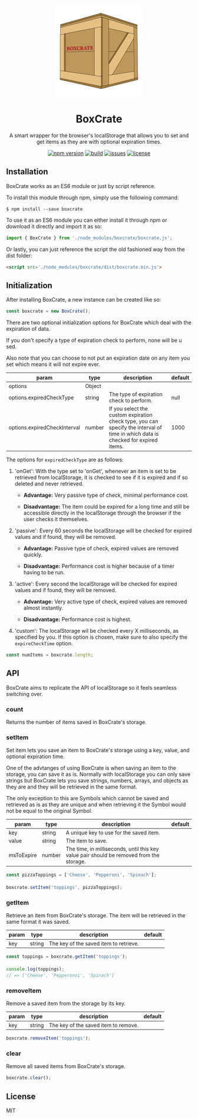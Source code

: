 <p align="center">
  <img width="250" height="250" src="./boxcrate.png">
</p>

<h1 align="center">BoxCrate</h1>

<p align="center">A smart wrapper for the browser's localStorage that allows you to set and get items as they are with optional expiration times.<p>

<div align="center">
  <a href="https://badge.fury.io/js/boxcrate"><img src="https://badge.fury.io/js/boxcrate.svg" alt="npm version" height="18"></a>
  <a href="https://badge.fury.io/js/boxcrate"><img src="https://img.shields.io/badge/build-passing-brightgreen.svg" alt="build" height="18"></a>
  <a href="https://badge.fury.io/js/boxcrate"><img src="https://img.shields.io/github/issues/robertcorponoi/boxcrate.svg" alt="issues" height="18"></a>
  <a href="https://badge.fury.io/js/boxcrate"><img src="https://img.shields.io/github/license/robertcorponoi/boxcrate.svg" alt="license" height="18"></a>
</div>

## **Installation**

BoxCrate works as an ES6 module or just by script reference.

To install this module through npm, simply use the following command:

```
$ npm install --save boxcrate
```

To use it as an ES6 module you can either install it through npm or download it directly and import it as so:

```js
import { BoxCrate } from './node_modules/boxcrate/boxcrate.js';
```

Or lastly, you can just reference the script the old fashioned way from the dist folder:

```html
<script src='./node_modules/boxcrate/dist/boxcrate.min.js'>
```

## **Initialization**

After installing BoxCrate, a new instance can be created like so:

```js
const boxcrate = new BoxCrate();
```

There are two optional initialization options for BoxCrate which deal with the expiration of data.

If you don't specify a type of expiration check to perform, none will be u sed.

Also note that you can choose to not put an expiration date on any item you set which means it will not expire ever.

| param                        | type   | description                                                                                                                      | default |
|------------------------------|--------|----------------------------------------------------------------------------------------------------------------------------------|---------|
| options                      | Object |                                                                                                                                  |         |
| options.expiredCheckType     | string | The type of expiration check to perform.                                                                                         | null    |
| options.expiredCheckInterval | number | If you select the custom expiration check type, you can specify the interval of time in which data is checked for expired items. | 1000    |

The options for `expiredCheckType` are as follows:

1. 'onGet': With the type set to 'onGet', whenever an item is set to be retrieved from localStorage, it is checked to see if it is expired and if so deleted and never retrieved.

    * **Advantage:** Very passive type of check, minimal performance cost.

    * **Disadvantage:** The item could be expired for a long time and still be accessible directly in the localStorage through the browser if the user checks it themselves.

2. 'passive': Every 60 seconds the localStorage will be checked for expired values and if found, they will be removed.

   * **Advantage:** Passive type of check, expired values are removed quickly.

   * **Disadvantage:** Performance cost is higher because of a timer having to be run.

3. 'active': Every second the localStorage will be checked for expired values and if found, they will be removed.

   * **Advantage:** Very active type of check, expired values are removed almost instantly.

   * **Disadvantage:** Performance cost is highest.

 4. 'custom': The localStorage wil be checked every X milliseconds, as specified by you. If this option is chosen, make sure to also specify the `expireCheckTime` option.

```js
const numItems = boxcrate.length;
```

## **API**

BoxCrate aims to replicate the API of localStorage so it feels seamless switching over.

### **count**

Returns the number of items saved in BoxCrate's storage.

### **setItem**

Set item lets you save an item to BoxCrate's storage using a key, value, and optional expiration time.

One of the advtanges of using BoxCrate is when saving an item to the storage, you can save it as is. Normally with localStorage you can only save strings but BoxCrate lets you save strings, numbers, arrays, and objects as they are and they will be retrieved in the same format.

The only exception to this are Symbols which cannot be saved and retrieved as is as they are unique and when retrieving it the Symbol would not be equal to the original Symbol.

| param      | type   | description                                                                              | default |
|------------|--------|------------------------------------------------------------------------------------------|---------|
| key        | string | A unique key to use for the saved item.                                                  |         |
| value      | string | The item to save.                                                                        |         |
| msToExpire | number | The time, in milliseconds, until this key value pair should be removed from the storage. |         |

```js
const pizzaToppings = ['Cheese', 'Pepperoni', 'Spinach'];

boxcrate.setItem('toppings', pizzaToppings);
```

### **getItem**

Retrieve an item from BoxCrate's storage. The item will be retrieved in the same format it was saved.

| param | type   | description                            | default |
|-------|--------|----------------------------------------|---------|
| key   | string | The key of the saved item to retrieve. |         |

```js
const toppings = boxcrate.getItem('toppings');

console.log(toppings);
// => ['Cheese', 'Pepperonoi', 'Spinach']
```

### **removeItem**

Remove a saved item from the storage by its key.

| param | type   | description                          | default |
|-------|--------|--------------------------------------|---------|
| key   | string | The key of the saved item to remove. |         |

```js
boxcrate.removeItem('toppings');
```

### **clear**

Remove all saved items from BoxCrate's storage.

```js
boxcrate.clear();
```

## **License**

MIT